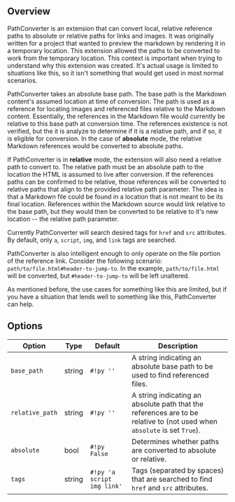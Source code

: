 ## Overview

PathConverter is an extension that can convert local, relative reference paths to absolute or relative paths for links and images. It was originally written for a project that wanted to preview the markdown by rendering it in a temporary location. This extension allowed the paths to be converted to work from the temporary location. This context is important when trying to understand why this extension was created. It's actual usage is limited to situations like this, so it isn't something that would get used in most normal scenarios.

PathConverter takes an absolute base path. The base path is the Markdown content's assumed location at time of conversion.  The path is used as a reference for locating images and referenced files relative to the Markdown content.  Essentially, the references in the Markdown file would currently be relative to this base path at conversion time. The references existence is not verified, but the it is analyze to determine if it is a relative path, and if so, it is eligible for conversion. In the case of **absolute** mode, the relative Markdown references would be converted to absolute paths.

If PathConverter is in **relative** mode, the extension will also need a relative path to convert to.  The relative path must be an absolute path to the location the HTML is assumed to live after conversion.  If the references paths can be confirmed to be relative, those references will be converted to relative paths that align to the provided relative path parameter. The idea is that a Markdown file could be found in a location that is not meant to be its final location. References within the Markdown source would link relative to the base path, but they would then be converted to be relative to it's new location -- the relative path parameter.

Currently PathConverter will search desired tags for `href` and `src` attributes. By default, only `a`, `script`, `img`, and `link` tags are searched.

PathConverter is also intelligent enough to only operate on the file portion of the reference link.  Consider the following scenario:  `path/to/file.html#header-to-jump-to`.  In the example, `path/to/file.html` will be converted, but `#header-to-jump-to` will be left unaltered.

As mentioned before, the use cases for something like this are limited, but if you have a situation that lends well to something like this, PathConverter can help.

## Options

Option          | Type   | Default                    | Description
--------------- | ------ | -------------------------- |------------
`base_path`     | string | `#!py ''`                  | A string indicating an absolute base path to be used to find referenced files.
`relative_path` | string | `#!py ''`                  | A string indicating an absolute path that the references are to be relative to (not used when `absolute` is set `True`).
`absolute`      | bool   | `#!py False`               | Determines whether paths are converted to absolute or relative.
`tags`          | string | `#!py 'a script img link'` | Tags (separated by spaces) that are searched to find `href` and `src` attributes.

